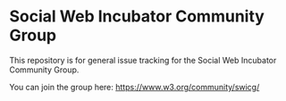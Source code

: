 # Social Web Incubator Community Group

This repository is for general issue tracking for the Social Web Incubator Community Group.

You can join the group here: https://www.w3.org/community/swicg/
